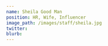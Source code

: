 ```yaml
---
name: Sheila Good Man
position: HR, Wife, Influencer
image_path: /images/staff/sheila.jpg
twitter: 
blurb:
---
```


